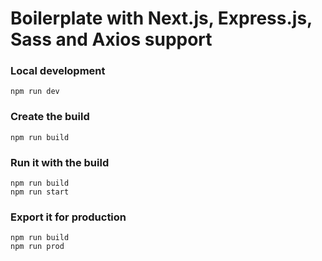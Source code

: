# Boilerplate with Next.js, Express.js, Sass and Axios support

### Local development

```
npm run dev
```

### Create the build

```
npm run build
```

### Run it with the build

```
npm run build
npm run start
```

### Export it for production

```
npm run build
npm run prod
```